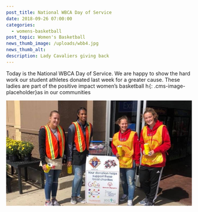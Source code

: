 ```yaml
---
post_title: National WBCA Day of Service
date: 2018-09-26 07:00:00
categories:
  - womens-basketball
post_topic: Women's Basketball
news_thumb_image: /uploads/wbb4.jpg
news_thumb_alt:
description: Lady Cavaliers giving back
---
```


Today is the National WBCA Day of Service. We are happy to show the hard work our student athletes donated last week for a greater cause. These ladies are part of the positive impact women’s basketball h![](data:image/png;base64,iVBORw0KGgoAAAANSUhEUgAAAAEAAAABCAYAAAAfFcSJAAAAAXNSR0IArs4c6QAAAARnQU1BAACxjwv8YQUAAAANSURBVBhXY1i1atV/AAb+Av41sKiDAAAAAElFTkSuQmCC){: .cms-image-placeholder}as in our communities

![](/uploads/wbb3-1.jpg)
